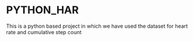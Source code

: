 # PYTHON_HAR
This is a python based project in  which we have used the dataset for heart rate and cumulative step count 
